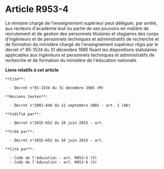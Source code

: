# Article R953-4

Le ministre chargé de l'enseignement supérieur peut déléguer, par arrêté, aux recteurs d'académie tout ou partie de ses
pouvoirs en matière de recrutement et de gestion des personnels titulaires et stagiaires des corps d'ingénieurs et de
personnels techniques et administratifs de recherche et de formation du ministère chargé de l'enseignement supérieur régis
par le décret n° 85-1534 du 31 décembre 1985 fixant les dispositions statutaires applicables aux ingénieurs et personnels
techniques et administratifs de recherche et de formation du ministère de l'éducation nationale.

**Liens relatifs à cet article**

	**Cite**:

	  - Décret n°85-1534 du 31 décembre 1985 (M)

	**Anciens textes**:

	  - Décret n°2001-848 du 12 septembre 2001 - art. 1 (Ab)

	**Codifié par**:

	  - Décret n°2015-652 du 10 juin 2015 - art.

	**Créé par**:

	  - Décret n°2015-652 du 10 juin 2015 - art.

	**Cité par**:

	  - Code de l'éducation - art. R953-5 (V)
	  - Code de l'éducation - art. R953-6 (V)
